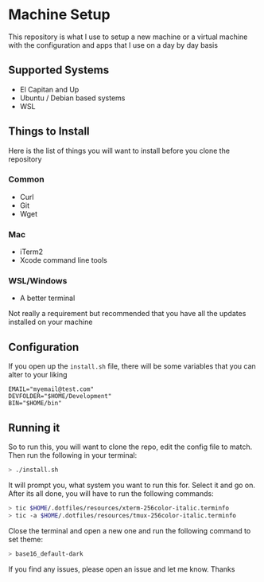 # Machine Setup
This repository is what I use to setup a new machine or a virtual machine with the configuration and apps that I use on a day by day basis

## Supported Systems
- El Capitan and Up
- Ubuntu / Debian based systems
- WSL

## Things to Install
Here is the list of things you will want to install before you clone the repository

### Common
- Curl
- Git
- Wget

### Mac
- iTerm2
- Xcode command line tools

### WSL/Windows
- A better terminal

Not really a requirement but recommended that you have all the updates installed on your machine

## Configuration
If you open up the `install.sh` file, there will be some variables that you can alter to your liking

``` shell
EMAIL="myemail@test.com"
DEVFOLDER="$HOME/Development"
BIN="$HOME/bin"
```

## Running it
So to run this, you will want to clone the repo, edit the config file to match. Then run the following in your terminal:

``` bash
> ./install.sh
```

It will prompt you, what system you want to run this for. Select it and go on.
After its all done, you will have to run the following commands:

``` bash
> tic $HOME/.dotfiles/resources/xterm-256color-italic.terminfo
> tic -a $HOME/.dotfiles/resources/tmux-256color-italic.terminfo
```

Close the terminal and open a new one and run the following command to set theme:

``` bash
> base16_default-dark
```

If you find any issues, please open an issue and let me know. Thanks
